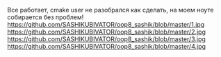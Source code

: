 Все работает, cmake user не разобрался как сделать, на моем ноуте собирается без проблем! 
https://github.com/SASHIKUBIVATOR/oop8_sashik/blob/master/1.jpg
https://github.com/SASHIKUBIVATOR/oop8_sashik/blob/master/2.jpg
https://github.com/SASHIKUBIVATOR/oop8_sashik/blob/master/3.jpg
https://github.com/SASHIKUBIVATOR/oop8_sashik/blob/master/4.jpg
